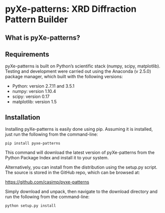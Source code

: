 pyXe-patterns: XRD Diffraction Pattern Builder
==============================================

What is pyXe-patterns?
----------------------

Requirements
------------

pyXe-patterns is built on Python’s scientific stack (numpy, scipy, matplotlib). Testing and development were carried out using the Anaconda (v 2.5.0) package manager, which built with the following versions:

-	Python: version 2.7.11 and 3.5.1
-	numpy: version 1.10.4
-	scipy: version 0.17
-	matplotlib: version 1.5

Installation
------------

Installing pyXe-patterns is easily done using pip. Assuming it is installed, just run the following from the command-line:

```
pip install pyxe-patterns
```

This command will download the latest version of pyXe-patterns from the Python Package Index and install it to your system.

Alternatively, you can install from the distribution using the setup.py script. The source is stored in the GitHub repo, which can be browsed at:

https://github.com/casimp/pyxe-patterns

Simply download and unpack, then navigate to the download directory and run the following from the command-line:

```
python setup.py install
```
